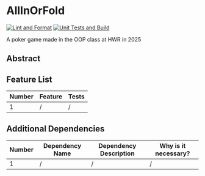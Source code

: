 # AllInOrFold

[![Lint and Format](https://github.com/tom-ludwig/AllInOrFold/actions/workflows/check_lint_and_format.yaml/badge.svg)](https://github.com/tom-ludwig/AllInOrFold/actions/workflows/check_lint_and_format.yaml)
[![Unit Tests and Build](https://github.com/tom-ludwig/AllInOrFold/actions/workflows/test-runner.yaml/badge.svg)](https://github.com/tom-ludwig/AllInOrFold/actions/workflows/test-runner.yaml)

A poker game made in the OOP class at HWR in 2025

## Abstract


## Feature List

| Number | Feature | Tests |
|--------|---------|-------|
| 1      | /       | /     |

## Additional Dependencies

| Number | Dependency Name | Dependency Description | Why is it necessary? |
|--------|-----------------|------------------------|----------------------|
| 1      | /               | /                      | /                    |